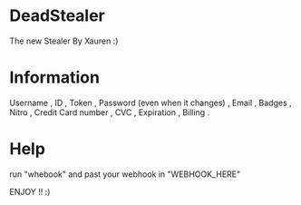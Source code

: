 # DeadStealer
The new Stealer By Xauren :)
# Information 
Username , 
ID , 
Token , 
Password (even when it changes) , 
Email , 
Badges , 
Nitro , 
Credit Card number , 
CVC , 
Expiration , 
Billing .
# Help
run "whebook" and past your webhook in "WEBHOOK_HERE"

ENJOY !! :)
